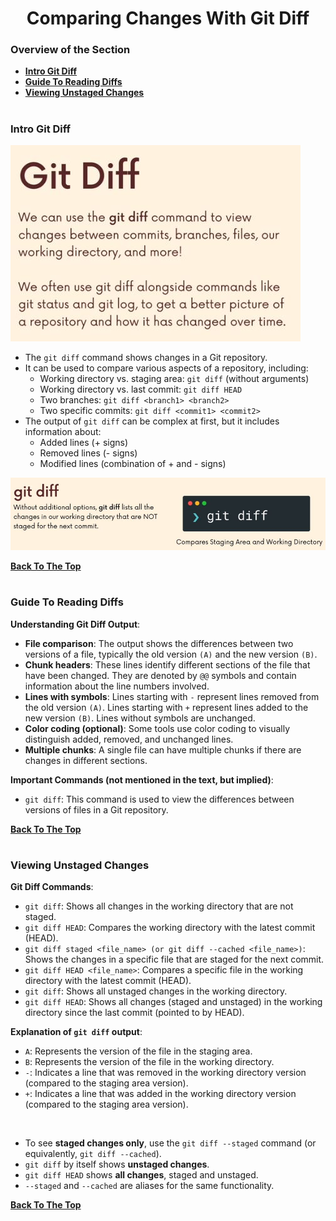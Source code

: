 <h1 align="center">Comparing Changes With Git Diff</h1>

### Overview of the Section
* **[Intro Git Diff](#diff)**
* **[Guide To Reading Diffs](#reading-diffs)**
* **[Viewing Unstaged Changes](#changes)**

#
### <a name="diff">Intro Git Diff</a>

![diff](https://github.com/tsokac2/-_-_Git_and_GitHub_CheatSheet/blob/main/src/24.JPG)

- The ``git diff`` command shows changes in a Git repository.
- It can be used to compare various aspects of a repository, including:
    - Working directory vs. staging area: ``git diff`` (without arguments)
    - Working directory vs. last commit: ``git diff HEAD``
    - Two branches: ``git diff <branch1> <branch2>``
    - Two specific commits: ``git diff <commit1> <commit2>``
- The output of ``git diff`` can be complex at first, but it includes information about:
    - Added lines (+ signs)
    - Removed lines (- signs)
    - Modified lines (combination of + and - signs)

![git-diff](https://github.com/tsokac2/-_-_Git_and_GitHub_CheatSheet/blob/main/src/25.JPG)

**[Back To The Top](#Overview-of-the-Section)**
#
### <a name="reading-diffs">Guide To Reading Diffs</a>

**Understanding Git Diff Output**:

- **File comparison**: The output shows the differences between two versions of a file, typically the old version ``(A)`` and the new version ``(B)``.
- **Chunk headers**: These lines identify different sections of the file that have been changed. They are denoted by ``@@`` symbols and contain information about the line numbers involved.
- **Lines with symbols**: Lines starting with ``-`` represent lines removed from the old version ``(A)``. Lines starting with ``+`` represent lines added to the new version ``(B)``. Lines without symbols are unchanged.
- **Color coding (optional)**: Some tools use color coding to visually distinguish added, removed, and unchanged lines.
- **Multiple chunks**: A single file can have multiple chunks if there are changes in different sections.

**Important Commands (not mentioned in the text, but implied)**:
- ``git diff``: This command is used to view the differences between versions of files in a Git repository.

**[Back To The Top](#Overview-of-the-Section)**
#

### <a name="changes">Viewing Unstaged Changes</a>
**Git Diff Commands**:
- ``git diff``: Shows all changes in the working directory that are not staged.
- ``git diff HEAD``: Compares the working directory with the latest commit (HEAD).
- ``git diff staged <file_name> (or git diff --cached <file_name>)``: Shows the changes in a specific file that are staged for the next commit.
- ``git diff HEAD <file_name>``: Compares a specific file in the working directory with the latest commit (HEAD).
- ``git diff``: Shows all unstaged changes in the working directory.
- ``git diff HEAD``: Shows all changes (staged and unstaged) in the working directory since the last commit (pointed to by HEAD).

**Explanation of ``git diff`` output**:
- ``A``: Represents the version of the file in the staging area.
- ``B``: Represents the version of the file in the working directory.
- ``-``: Indicates a line that was removed in the working directory version (compared to the staging area version).
- ``+``: Indicates a line that was added in the working directory version (compared to the staging area version).

![]()

- To see **staged changes only**, use the ``git diff --staged`` command (or equivalently, ``git diff --cached``).
- ``git diff`` by itself shows **unstaged changes**.
- ``git diff HEAD`` shows **all changes**, staged and unstaged.
- ``--staged`` and ``--cached`` are aliases for the same functionality.

**[Back To The Top](#Overview-of-the-Section)**
#
